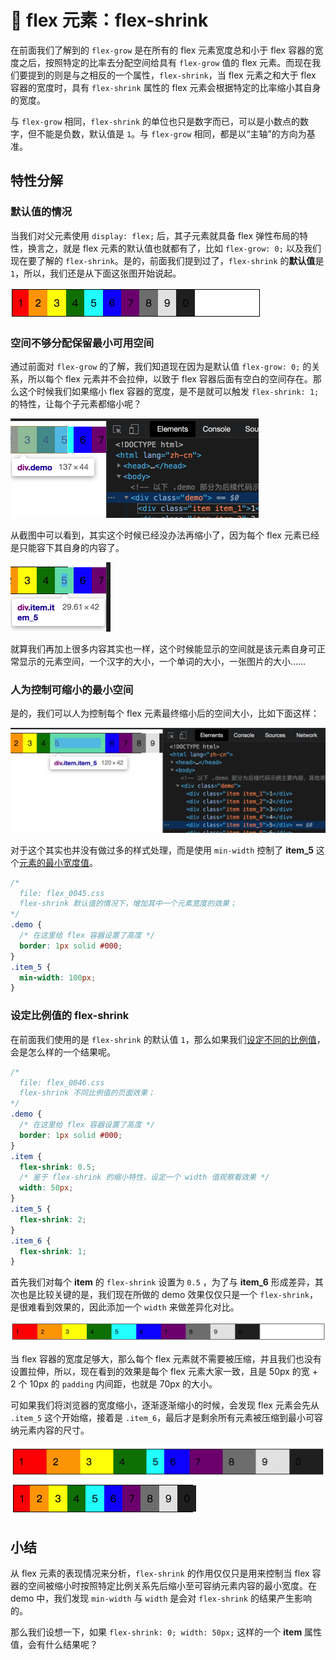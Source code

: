 # 📕 flex 元素：flex-shrink

在前面我们了解到的 `flex-grow` 是在所有的 flex 元素宽度总和小于 flex 容器的宽度之后，按照特定的比率去分配空间给具有 `flex-grow` 值的 flex 元素。而现在我们要提到的则是与之相反的一个属性，`flex-shrink`，当 flex 元素之和大于 flex 容器的宽度时，具有 `flex-shrink` 属性的 flex 元素会根据特定的比率缩小其自身的宽度。

与 `flex-grow` 相同，`flex-shrink` 的单位也只是数字而已，可以是小数点的数字，但不能是负数，默认值是 `1`。与 `flex-grow` 相同，都是以“主轴”的方向为基准。

## 特性分解

### 默认值的情况

当我们对父元素使用 `display: flex;` 后，其子元素就具备 flex 弹性布局的特性，换言之，就是 flex 元素的默认值也就都有了，比如 `flex-grow: 0;` 以及我们现在要了解的 `flex-shrink`。是的，前面我们提到过了，`flex-shrink` 的**默认值**是 `1`，所以，我们还是从下面这张图开始说起。

<img src="/image/02-10-01.png" style="zoom:50%;" />

### 空间不够分配保留最小可用空间

通过前面对  `flex-grow` 的了解，我们知道现在因为是默认值 `flex-grow: 0;` 的关系，所以每个 flex 元素并不会拉伸，以致于 flex 容器后面有空白的空间存在。那么这个时候我们如果缩小 flex 容器的宽度，是不是就可以触发 `flex-shrink: 1;` 的特性，让每个子元素都缩小呢？

<img src="/image/02-10-12.png" style="zoom:50%;" />

从截图中可以看到，其实这个时候已经没办法再缩小了，因为每个 flex 元素已经是只能容下其自身的内容了。

<img src="/image/02-10-13.png" style="zoom:50%;" />

就算我们再加上很多内容其实也一样，这个时候能显示的空间就是该元素自身可正常显示的元素空间，一个汉字的大小，一个单词的大小，一张图片的大小……

### 人为控制可缩小的最小空间

是的，我们可以人为控制每个 flex 元素最终缩小后的空间大小，比如下面这样：

<img src="/image/02-10-14.png" style="zoom:50%;" />

对于这个其实也并没有做过多的样式处理，而是使用 `min-width` 控制了 **item_5** 这个[元素的最小宽度值](/demo.html?id=45)。

```css
/* 
  file: flex_0045.css
  flex-shrink 默认值的情况下，增加其中一个元素宽度的效果；
*/
.demo {
  /* 在这里给 flex 容器设置了高度 */
  border: 1px solid #000;
}
.item_5 {
  min-width: 100px;
}
```

### 设定比例值的 flex-shrink

在前面我们使用的是 `flex-shrink` 的默认值 `1`，那么如果我们[设定不同的比例值](/demo.html?id=46)，会是怎么样的一个结果呢。

```css
/* 
  file: flex_0046.css
  flex-shrink 不同比例值的页面效果；
*/
.demo {
  /* 在这里给 flex 容器设置了高度 */
  border: 1px solid #000;
}
.item {
  flex-shrink: 0.5;
  /* 鉴于 flex-shrink 的缩小特性，设定一个 width 值观察看效果 */
  width: 50px;
}
.item_5 {
  flex-shrink: 2;
}
.item_6 {
  flex-shrink: 1;
}
```

首先我们对每个 **item** 的 `flex-shrink` 设置为 `0.5` ，为了与 **item_6** 形成差异，其次也是比较关键的是，我们现在所做的 demo 效果仅仅只是一个 `flex-shrink`，是很难看到效果的，因此添加一个 `width` 来做差异化对比。

<img src="/image/02-10-15.png" style="zoom:50%;" />

当 flex 容器的宽度足够大，那么每个 flex 元素就不需要被压缩，并且我们也没有设置拉伸，所以，现在看到的效果是每个 flex 元素大家一致，且是 50px 的宽 + 2 个 10px 的 `padding` 内间距，也就是 70px 的大小。

可如果我们将浏览器的宽度缩小，逐渐逐渐缩小的时候，会发现 flex 元素会先从 `.item_5` 这个开始缩，接着是 `.item_6`，最后才是剩余所有元素被压缩到最小可容纳元素内容的尺寸。

<img src="/image/02-10-16.png" style="zoom:50%;" />

<img src="/image/02-10-17.png" style="zoom:50%;" />

## 小结

从 flex 元素的表现情况来分析，`flex-shrink` 的作用仅仅只是用来控制当 flex 容器的空间被缩小时按照特定比例关系先后缩小至可容纳元素内容的最小宽度。在 demo 中，我们发现 `min-width` 与 `width` 是会对 `flex-shrink` 的结果产生影响的。

那么我们设想一下，如果 `flex-shrink: 0; width: 50px;` 这样的一个 **item** 属性值，会有什么结果呢？
